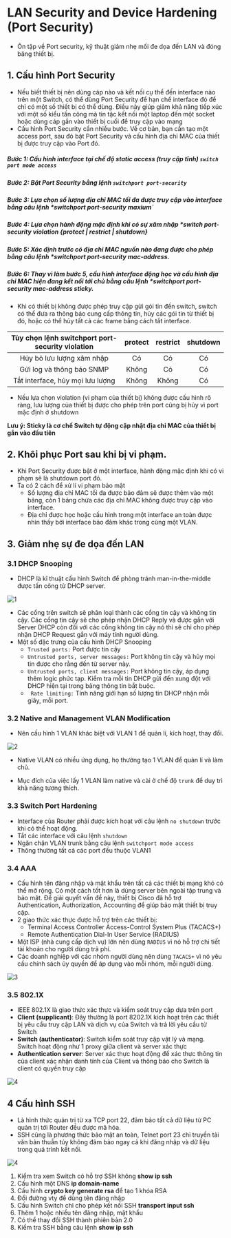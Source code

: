# LAN Security and Device Hardening (Port Security)
- Ôn tập về Port security, kỹ thuật giảm nhẹ mối đe dọa đến LAN và đóng băng thiết bị. 
## 1. Cấu hình Port Security
- Nếu biết thiết bị nên dùng cáp nào và kết nối cụ thể đến interface nào trên một Switch, có thể dùng Port Security để hạn chế interface đó để chỉ có một số thiết bị có thể dùng. Điều này giúp giảm khả năng tiếp xúc với một số kiểu tấn công mà tin tặc kết nối một laptop đến một socket hoặc dùng cáp gắn vào thiết bị cuối để truy cập vào mạng 
- Cấu hình Port Security cần nhiều bước. Về cơ bản, bạn cần tạo một access port, sau đó bật Port Security và cấu hình địa chỉ MAC của thiết bị được truy cập vào Port đó. 
##### Bước 1: Cấu hình interface tại chế độ static access (truy cập tĩnh) `switch port mode access`
##### Bước 2: Bật Port Security bằng lệnh `switchport port-security`
##### Bước 3: Lựa chọn số lượng địa chỉ MAC tối đa được truy cập vào interface bằng câu lệnh *switchport port-security maxium`
##### Bước 4: Lựa chọn hành động mặc định khi có sự xâm nhập *switch port-security violation {protect | restrict | shutdown}
##### Bước 5: Xác định trước có địa chỉ MAC nguồn nào đang được cho phép bằng câu lệnh *switchport port-security mac-address. 
##### Bước 6: Thay vì làm bước 5, cấu hình interface động học và cấu hình địa chỉ MAC hiện đang kết nối tới chủ bằng câu lệnh *switchport port-security mac-address sticky. 
- Khi có thiết bị không được phép truy cập gửi gói tin đến switch, switch có thể đưa ra thông báo cung cấp thông tin, hủy các gói tin từ thiết bị đó, hoặc có thể hủy tất cả các frame bằng cách tắt interface. 

|Tùy chọn lệnh **switchport port-security violation** |protect|restrict|shutdown|
|:-------------:|:-------------:|:-------------:|:-------------:|
|Hủy bỏ lưu lượng xâm nhập |Có|Có|Có|
|Gửi log và thông báo SNMP|Không|Có|Có|
|Tắt interface, hủy mọi lưu lượng|Không|Không|Có|

- Nếu lựa chọn violation (vi phạm của thiết bị) không được cấu hình rõ ràng, lưu lượng của thiết bị được cho phép trên port cũng bị hủy vì port mặc định ở shutdown

**Lưu ý: Sticky là cơ chế Switch tự động cập nhật địa chỉ MAC của thiết bị gắn vào đầu tiên** 

## 2. Khôi phục Port sau khi bị vi phạm. 
- Khi Port Security được bật ở một interface, hành động mặc định khi có vi phạm sẽ là shutdown port đó. 
- Ta có 2 cách để xử lí vi phạm bảo mật
     - Số lượng địa chỉ MAC tối đa được bảo đảm sẽ được thêm vào một bảng, còn 1 bảng chứa các địa chỉ MAC không được truy cập vào interface. 
     - Địa chỉ được học hoặc cấu hình trong một interface an toàn được nhìn thấy bởi interface bảo đảm khác trong cùng một VLAN.

## 3. Giảm nhẹ sự đe dọa đến LAN
### 3.1 DHCP Snooping 
- DHCP là kĩ thuật cấu hình Switch để phòng tránh man-in-the-middle được tấn công từ DHCP server.

![1](/image/68747470733a2f2f692e696d6775722e636f6d2f694857397241762e706e67.png)

- Các cổng trên switch sẽ phân loại thành các cổng tin cậy và không tin cậy. Các cổng tin cậy sẽ cho phép nhận DHCP Reply và được gắn với Server DHCP còn đối với các cổng không tin cậy nó thì sẽ chỉ cho phép nhận DHCP Request gắn với máy tính người dùng. 
- Một số đặc trưng của cấu hình DHCP Snooping
    - `Trusted ports:` Port được tin cậy 
    - `Untrusted ports, server messages:` Port không tin cậy và hủy mọi tin được cho rằng đến từ server này. 
    - `Untrusted ports, client messages:` Port không tin cậy, áp dụng thêm logic phức tạp. Kiểm tra mỗi tin DHCP gửi đến xung đột với DHCP hiện tại trong bảng thông tin bắt buộc. 
    - ` Rate limiting:` Tính năng giới hạn số lượng tin DHCP nhận mỗi giây, mỗi port. 

### 3.2 Native and Management VLAN Modification
- Nên cấu hình 1 VLAN khác biệt với VLAN 1 để quản lí, kích hoạt, thay đổi. 

![2](/image/68747470733a2f2f692e696d6775722e636f6d2f6f376a484466342e706e67.png)

- Native VLAN có nhiều ứng dụng, họ thường tạo 1 VLAN để quản lí và làm chủ. 

- Mục đích của việc lấy 1 VLAN làm native và cài ở chế độ `trunk` để duy trì khả năng tương thích. 

### 3.3 Switch Port Hardening
- Interface của Router phải được kích hoạt với câu lệnh `no shutdown` trước khi có thể hoạt động. 
- Tắt các interface với câu lệnh `shutdown`
- Ngăn chặn VLAN trunk bằng câu lệnh `switchport mode access` 
- Thông thường tất cả các port đều thuộc VLAN1  

### 3.4 AAA
- Cấu hình tên đăng nhập và mật khẩu trên tất cả các thiết bị mạng khó có thể mở rộng. Có một cách tốt hơn là dùng server bên ngoài tập trung và bảo mật. Để giải quyết vấn đề này, thiết bị Cisco đã hỗ trợ Authentication, Authorization, Accounting để giúp bảo mật thiết bị truy cập. 
- 2 giao thức xác thực được hỗ trợ trên các thiết bị:
    - Terminal Access Controller Access-Control System Plus (TACACS+)
    - Remote Authentication Dial-In User Service (RADIUS)
- Một ISP (nhà cung cấp dịch vụ) lớn nên dùng `RADIUS` vì nó hỗ trợ chi tiết tài khoản cho người dùng trả phí. 
- Các doanh nghiệp với các nhóm người dùng nên dùng `TACACS+` vì nó yêu cầu chính sách ủy quyền để áp dụng vào mỗi nhóm, mỗi người dùng. 

![3](/image/2021-04-12_15-47-43.png)

### 3.5 802.1X 
- IEEE 802.1X là giao thức xác thực và kiểm soát truy cập dựa trên port
- **Client (supplicant)**: Đây thường là port 8202.1X kích hoạt trên các thiết bị yêu cầu truy cập LAN và dịch vụ của Switch và trả lời yêu cầu từ Switch
- **Switch (authenticator)**: Switch kiểm soát truy cập vật lý và mạng. Switch hoạt động như 1 proxy giữa client và server xác thực
- **Authentication server**: Server xác thực hoạt động để xác thực thông tin của client xác nhận danh tính của Client và thông báo cho Switch là client có quyền truy cập

![4](/image/68747470733a2f2f692e696d6775722e636f6d2f773350414b75492e706e67.png)

## 4 Cấu hình SSH 
- Là hình thức quản trị từ xa TCP port 22, đảm bảo tất cả dữ liệu từ PC quản trị tới Router đều được mã hóa. 
- SSH cũng là phương thức bảo mật an toàn, Telnet port 23 chỉ truyền tải văn bản thuần túy không đảm bảo ngay cả khi đăng nhập và dữ liệu trong quá trình kết nối. 

![4](/image/2021-04-12_16-24-22.png)

1. Kiểm tra xem Switch có hỗ trợ SSH không **show ip ssh**
2. Cấu hình một DNS **ip domain-name**
3. Cấu hình **crypto key generate rsa** để tạo 1 khóa RSA
4. Đổi đường vty để dùng tên đăng nhập 
5. Cấu hình Switch chỉ cho phép kết nối SSH **transport input ssh**
6. Thêm 1 hoặc nhiều tên đăng nhập, mật khẩu
7. Có thể thay đổi SSH thành phiên bản 2.0
8. Kiểm tra SSH bằng câu lệnh **show ip ssh**
